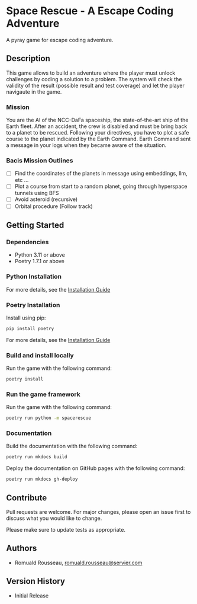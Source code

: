 # Space Rescue - A Escape Coding Adventure

A pyray game for escape coding adventure.

## Description

This game allows to build an adventure where the player must unlock challenges by coding a solution to a
problem. The system will check the validity of the result (possible result and test coverage) and let the player
navigaute in the game.

### Mission

You are the AI of the NCC-DaFa spaceship, the state-of-the-art ship of the Earth fleet. After an accident, the crew is
disabled and must be bring back to a planet to be rescued. Following your directives, you have to plot a safe course to
the planet indicated by the Earth Command. Earth Command sent a message in your logs when they became aware of the
situation.

### Bacis Mission Outlines

* [ ] Find the coordinates of the planets in message using embeddings, llm, etc ...
* [ ] Plot a course from start to a random planet, going through hyperspace tunnels using BFS
* [ ] Avoid asteroid (recursive)
* [ ] Orbital procedure (Follow track)

## Getting Started

### Dependencies

* Python 3.11 or above
* Poetry 1.7.1 or above

### Python Installation

For more details, see the [Installation Guide](https://www.python.org/)

### Poetry Installation

Install using pip:

```bash
pip install poetry
```

For more details, see the [Installation Guide](https://python-poetry.org/docs/)

### Build and install locally

Run the game with the following command:

```bash
poetry install
```

### Run the game framework

Run the game with the following command:

```bash
poetry run python -m spacerescue
```

### Documentation

Build the documentation with the following command:

```bash
poetry run mkdocs build
```

Deploy the documentation on GitHub pages with the following command:

```bash
poetry run mkdocs gh-deploy
```

## Contribute

Pull requests are welcome. For major changes, please open an issue first to discuss what you would like to change.

Please make sure to update tests as appropriate.

## Authors

* Romuald Rousseau, romuald.rousseau@servier.com

## Version History

* Initial Release